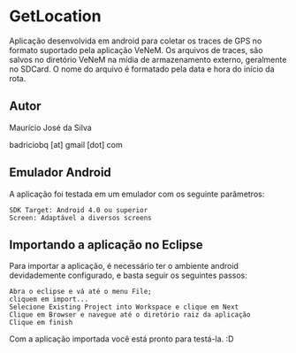 GetLocation
===========
Aplicação desenvolvida em android para coletar os traces de GPS no formato 
suportado pela aplicação VeNeM. Os arquivos de traces, são salvos no 
diretório VeNeM na mídia de armazenamento externo, geralmente no SDCard. O
nome do arquivo é formatado pela data e hora do início da rota. 


Autor
-------------------------------------------------------------------------------
Maurício José da Silva

badriciobq [at] gmail [dot] com


Emulador Android
-------------------------------------------------------------------------------
A aplicação foi testada em um emulador com os seguinte parâmetros:

    SDK Target: Android 4.0 ou superior
    Screen: Adaptável a diversos screens


Importando a aplicação no Eclipse
--------------------------------------------------------------------------------
Para importar a aplicação, é necessário ter o ambiente android devidademente 
configurado, e basta seguir os seguintes passos:

    Abra o eclipse e vá até o menu File;
    cliquem em import...
    Selecione Existing Project into Workspace e clique em Next
    Clique em Browser e navegue até o diretório raiz da aplicação
    Clique em finish

Com a aplicação importada você está pronto para testá-la. :D
